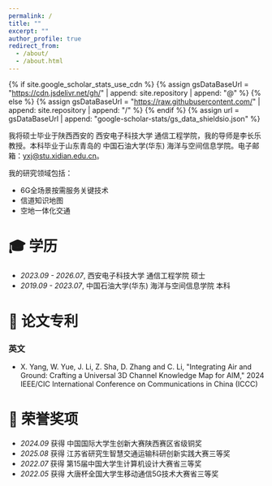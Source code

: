 ```yaml
---
permalink: /
title: ""
excerpt: ""
author_profile: true
redirect_from: 
  - /about/
  - /about.html
---
```


{% if site.google_scholar_stats_use_cdn %}
{% assign gsDataBaseUrl = "https://cdn.jsdelivr.net/gh/" | append: site.repository | append: "@" %}
{% else %}
{% assign gsDataBaseUrl = "https://raw.githubusercontent.com/" | append: site.repository | append: "/" %}
{% endif %}
{% assign url = gsDataBaseUrl | append: "google-scholar-stats/gs_data_shieldsio.json" %}

<span class='anchor' id='about-me'></span>

我将硕士毕业于陕西西安的 西安电子科技大学 通信工程学院，我的导师是李长乐教授。本科毕业于山东青岛的 中国石油大学(华东) 海洋与空间信息学院。电子邮箱：yxj@stu.xidian.edu.cn。

我的研究领域包括：
- 6G全场景按需服务关键技术
- 信道知识地图
- 空地一体化交通

  
<span class='anchor' id='-xl'></span>

# 🎓 学历
- *2023.09 - 2026.07*, 西安电子科技大学   通信工程学院         硕士
- *2019.09 - 2023.07*, 中国石油大学(华东) 海洋与空间信息学院    本科
 
<span class='anchor' id='-lwzl'></span>

# 📝 论文专利

### 英文

- X. Yang, W. Yue, J. Li, Z. Sha, D. Zhang and C. Li, "Integrating Air and Ground: Crafting a Universal 3D Channel Knowledge Map for AIM," 2024 IEEE/CIC International Conference on Communications in China (ICCC) 

<span class='anchor' id='-ryjx'></span>

# 🏅 荣誉奖项
- *2024.09* 获得 中国国际大学生创新大赛陕西赛区省级铜奖      
- *2025.08* 获得 江苏省研究生智慧交通运输科研创新实践大赛三等奖
- *2022.07* 获得 第15届中国大学生计算机设计大赛省三等奖
- *2022.05* 获得 大唐杯全国大学生移动通信5G技术大赛省三等奖

<span class='anchor' id='-xshy'></span>

